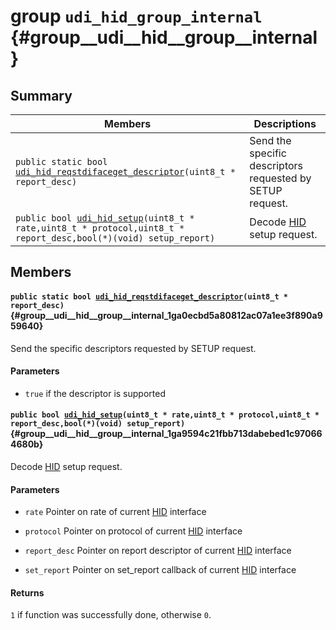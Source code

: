 # group `udi_hid_group_internal` {#group__udi__hid__group__internal}

## Summary

 Members                        | Descriptions                                
--------------------------------|---------------------------------------------
`public static bool `[`udi_hid_reqstdifaceget_descriptor`](#group__udi__hid__group__internal_1ga0ecbd5a80812ac07a1ee3f890a959640)`(uint8_t * report_desc)`            | Send the specific descriptors requested by SETUP request.
`public bool `[`udi_hid_setup`](#group__udi__hid__group__internal_1ga9594c21fbb713dabebed1c970664680b)`(uint8_t * rate,uint8_t * protocol,uint8_t * report_desc,bool(*)(void) setup_report)`            | Decode [HID](.build/docs/internals_undefined.md#class_h_i_d) setup request.

## Members

#### `public static bool `[`udi_hid_reqstdifaceget_descriptor`](#group__udi__hid__group__internal_1ga0ecbd5a80812ac07a1ee3f890a959640)`(uint8_t * report_desc)` {#group__udi__hid__group__internal_1ga0ecbd5a80812ac07a1ee3f890a959640}

Send the specific descriptors requested by SETUP request.

#### Parameters
* `true` if the descriptor is supported

#### `public bool `[`udi_hid_setup`](#group__udi__hid__group__internal_1ga9594c21fbb713dabebed1c970664680b)`(uint8_t * rate,uint8_t * protocol,uint8_t * report_desc,bool(*)(void) setup_report)` {#group__udi__hid__group__internal_1ga9594c21fbb713dabebed1c970664680b}

Decode [HID](.build/docs/internals_undefined.md#class_h_i_d) setup request.

#### Parameters
* `rate` Pointer on rate of current [HID](.build/docs/internals_undefined.md#class_h_i_d) interface 

* `protocol` Pointer on protocol of current [HID](.build/docs/internals_undefined.md#class_h_i_d) interface 

* `report_desc` Pointer on report descriptor of current [HID](.build/docs/internals_undefined.md#class_h_i_d) interface 

* `set_report` Pointer on set_report callback of current [HID](.build/docs/internals_undefined.md#class_h_i_d) interface

#### Returns
`1` if function was successfully done, otherwise `0`.


